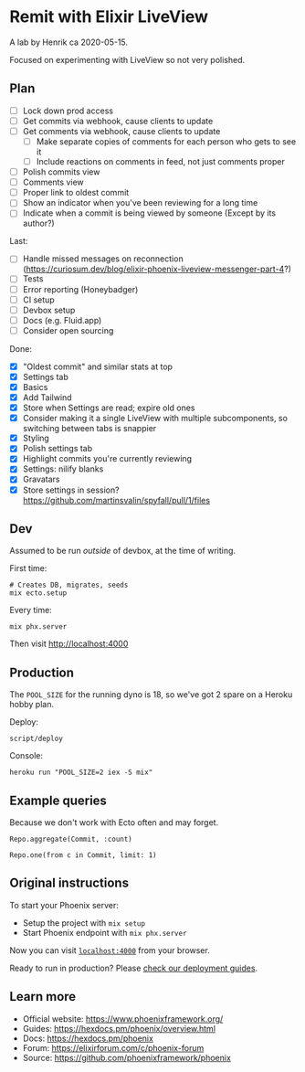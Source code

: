 # Remit with Elixir LiveView

A lab by Henrik ca 2020-05-15.

Focused on experimenting with LiveView so not very polished.

## Plan

- [ ] Lock down prod access
- [ ] Get commits via webhook, cause clients to update
- [ ] Get comments via webhook, cause clients to update
  - [ ] Make separate copies of comments for each person who gets to see it
  - [ ] Include reactions on comments in feed, not just comments proper
- [ ] Polish commits view
- [ ] Comments view
- [ ] Proper link to oldest commit
- [ ] Show an indicator when you've been reviewing for a long time
- [ ] Indicate when a commit is being viewed by someone (Except by its author?)

Last:
- [ ] Handle missed messages on reconnection (https://curiosum.dev/blog/elixir-phoenix-liveview-messenger-part-4?)
- [ ] Tests
- [ ] Error reporting (Honeybadger)
- [ ] CI setup
- [ ] Devbox setup
- [ ] Docs (e.g. Fluid.app)
- [ ] Consider open sourcing

Done:
- [x] "Oldest commit" and similar stats at top
- [x] Settings tab
- [x] Basics
- [x] Add Tailwind
- [x] Store when Settings are read; expire old ones
- [x] Consider making it a single LiveView with multiple subcomponents, so switching between tabs is snappier
- [x] Styling
- [x] Polish settings tab
- [x] Highlight commits you're currently reviewing
- [x] Settings: nilify blanks
- [x] Gravatars
- [x] Store settings in session? https://github.com/martinsvalin/spyfall/pull/1/files

## Dev

Assumed to be run *outside* of devbox, at the time of writing.

First time:

    # Creates DB, migrates, seeds
    mix ecto.setup

Every time:

    mix phx.server

Then visit <http://localhost:4000>

## Production

The `POOL_SIZE` for the running dyno is 18, so we've got 2 spare on a Heroku hobby plan.

Deploy:

    script/deploy

Console:

    heroku run "POOL_SIZE=2 iex -S mix"

## Example queries

Because we don't work with Ecto often and may forget.

    Repo.aggregate(Commit, :count)

    Repo.one(from c in Commit, limit: 1)

## Original instructions

To start your Phoenix server:

  * Setup the project with `mix setup`
  * Start Phoenix endpoint with `mix phx.server`

Now you can visit [`localhost:4000`](http://localhost:4000) from your browser.

Ready to run in production? Please [check our deployment guides](https://hexdocs.pm/phoenix/deployment.html).

## Learn more

  * Official website: https://www.phoenixframework.org/
  * Guides: https://hexdocs.pm/phoenix/overview.html
  * Docs: https://hexdocs.pm/phoenix
  * Forum: https://elixirforum.com/c/phoenix-forum
  * Source: https://github.com/phoenixframework/phoenix
